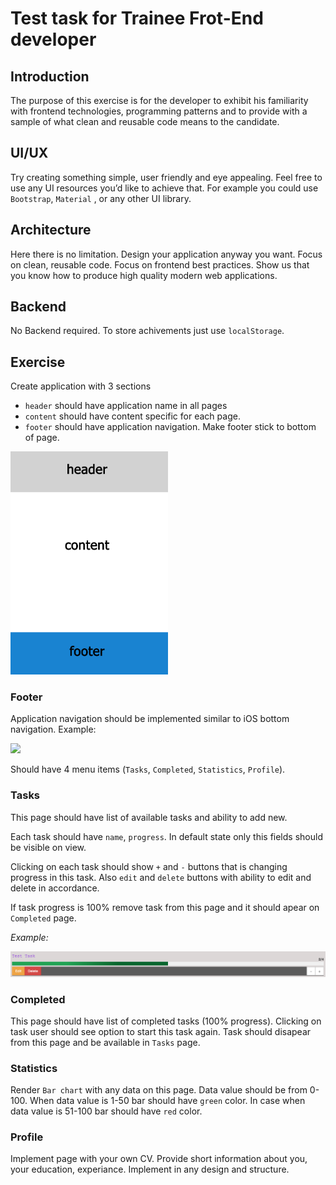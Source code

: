 # Test task for Trainee Frot-End developer

## Introduction
The purpose of this exercise is for the developer to exhibit his familiarity with frontend technologies, programming patterns and to provide with a sample of what clean and reusable code means to the candidate.

## UI/UX
Try creating something simple, user friendly and eye appealing. Feel free to use any UI resources you’d like to achieve that. For example you could use `Bootstrap`, `Material` , or any other UI library.

## Architecture
Here there is no limitation. Design your application anyway you want. Focus on clean, reusable code. Focus on frontend best practices. Show us that you know how to produce high quality modern web applications.

## Backend
No Backend required. To store achivements just use `localStorage`.

## Exercise

Create application with 3 sections

- `header` should have application name in all pages
- `content` should have content specific for each page.
- `footer` should have application navigation. Make footer stick to bottom of page. 

<img src="./assets/header-content-footer.jpeg.crdownload" width="50%" />

### Footer

Application navigation should be implemented similar to iOS bottom navigation. 
Example: 

<img src="https://lh3.googleusercontent.com/u9FCm5Z3gyvRONle-rPbuZ_Gq66V36BjlB2mDuSu36h425Pk36v8a0Tio5RBIwJC1D5yPxYIe8hueD1Khifv-xGtrsIW0C2qiuJxkg=w1064-v0" />

Should have 4 menu items (`Tasks`, `Completed`, `Statistics`, `Profile`).


### Tasks

This page should have list of available tasks and ability to add new.

Each task should have `name`, `progress`. In default state only this fields should be visible on view.

Clicking on each task should show `+` and `-` buttons that is changing progress in this task. Also `edit` and `delete` buttons with ability to edit and delete in accordance.

If task progress is 100% remove task from this page and it should apear on `Completed` page.

<i>Example:</i>

<img src="./assets/example.png" />

### Completed

This page should have list of completed tasks (100% progress). Clicking on task user should see option to start this task again. Task should disapear from this page and be available in `Tasks` page.

### Statistics

Render `Bar chart` with any data on this page. Data value should be from 0-100. When data value is 1-50 bar should have `green` color. In case when data value is 51-100 bar should have `red` color.

### Profile

Implement page with your own CV. Provide short information about you, your education, experiance. Implement in any design and structure.
